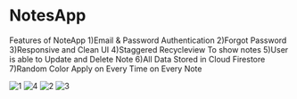 # NotesApp

Features of NoteApp
1)Email & Password Authentication
2)Forgot Password
3)Responsive and Clean UI
4)Staggered Recycleview To show notes 
5)User is able to Update and Delete Note
6)All Data Stored in Cloud Firestore
7)Random Color Apply on Every Time on Every Note


![1](https://user-images.githubusercontent.com/71587065/119821728-88c62100-bf10-11eb-921e-66089138025c.jpg)
![4](https://user-images.githubusercontent.com/71587065/119821733-8a8fe480-bf10-11eb-9330-c71edd0cf728.jpg)
![2](https://user-images.githubusercontent.com/71587065/119821737-8b287b00-bf10-11eb-89c4-662d85e311eb.jpg)
![3](https://user-images.githubusercontent.com/71587065/119821740-8bc11180-bf10-11eb-93e4-c7b94b245926.jpg)





